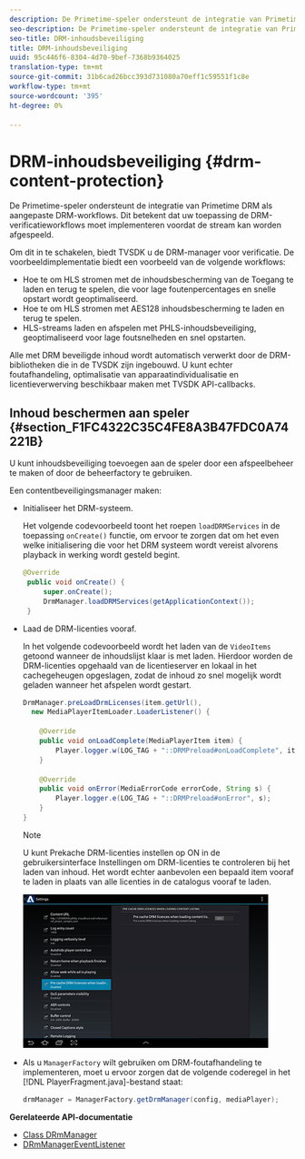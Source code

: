```yaml
---
description: De Primetime-speler ondersteunt de integratie van Primetime DRM als aangepaste DRM-workflows. Dit betekent dat uw toepassing de DRM-verificatieworkflows moet implementeren voordat de stream kan worden afgespeeld.
seo-description: De Primetime-speler ondersteunt de integratie van Primetime DRM als aangepaste DRM-workflows. Dit betekent dat uw toepassing de DRM-verificatieworkflows moet implementeren voordat de stream kan worden afgespeeld.
seo-title: DRM-inhoudsbeveiliging
title: DRM-inhoudsbeveiliging
uuid: 95c446f6-8304-4d70-9bef-7368b9364025
translation-type: tm+mt
source-git-commit: 31b6cad26bcc393d731080a70eff1c59551f1c8e
workflow-type: tm+mt
source-wordcount: '395'
ht-degree: 0%

---
```



# DRM-inhoudsbeveiliging {#drm-content-protection}

De Primetime-speler ondersteunt de integratie van Primetime DRM als aangepaste DRM-workflows. Dit betekent dat uw toepassing de DRM-verificatieworkflows moet implementeren voordat de stream kan worden afgespeeld.

Om dit in te schakelen, biedt TVSDK u de DRM-manager voor verificatie. De voorbeeldimplementatie biedt een voorbeeld van de volgende workflows:

* Hoe te om HLS stromen met de inhoudsbescherming van de Toegang te laden en terug te spelen, die voor lage foutenpercentages en snelle opstart wordt geoptimaliseerd.
* Hoe te om HLS stromen met AES128 inhoudsbescherming te laden en terug te spelen.
* HLS-streams laden en afspelen met PHLS-inhoudsbeveiliging, geoptimaliseerd voor lage foutsnelheden en snel opstarten.

Alle met DRM beveiligde inhoud wordt automatisch verwerkt door de DRM-bibliotheken die in de TVSDK zijn ingebouwd. U kunt echter foutafhandeling, optimalisatie van apparaatindividualisatie en licentieverwerving beschikbaar maken met TVSDK API-callbacks.

## Inhoud beschermen aan speler {#section_F1FC4322C35C4FE8A3B47FDC0A74221B}

U kunt inhoudsbeveiliging toevoegen aan de speler door een afspeelbeheer te maken of door de beheerfactory te gebruiken.

Een contentbeveiligingsmanager maken:

* Initialiseer het DRM-systeem.

   Het volgende codevoorbeeld toont het roepen `loadDRMServices` in de toepassing `onCreate()` functie, om ervoor te zorgen dat om het even welke initialisering die voor het DRM systeem wordt vereist alvorens playback in werking wordt gesteld begint.

   ```java
   @Override 
    public void onCreate() { 
        super.onCreate();  
        DrmManager.loadDRMServices(getApplicationContext()); 
    }
   ```

* Laad de DRM-licenties vooraf.

   In het volgende codevoorbeeld wordt het laden van de `VideoItems` getoond wanneer de inhoudslijst klaar is met laden. Hierdoor worden de DRM-licenties opgehaald van de licentieserver en lokaal in het cachegeheugen opgeslagen, zodat de inhoud zo snel mogelijk wordt geladen wanneer het afspelen wordt gestart.

   ```java
   DrmManager.preLoadDrmLicenses(item.getUrl(),  
     new MediaPlayerItemLoader.LoaderListener() { 
   
       @Override 
       public void onLoadComplete(MediaPlayerItem item) { 
           Player.logger.w(LOG_TAG + "::DRMPreload#onLoadComplete", item.getResource().getUrl()); 
       } 
   
       @Override 
       public void onError(MediaErrorCode errorCode, String s) { 
           Player.logger.e(LOG_TAG + "::DRMPreload#onError", s); 
       } 
   } 
   ```

   >[!NOTE]
   >
   >U kunt Prekache DRM-licenties instellen op ON in de gebruikersinterface Instellingen om DRM-licenties te controleren bij het laden van inhoud. Het wordt echter aanbevolen een bepaald item vooraf te laden in plaats van alle licenties in de catalogus vooraf te laden.
   >
   >![](assets/precache-drm-licenses.jpg)

* Als u `ManagerFactory` wilt gebruiken om DRM-foutafhandeling te implementeren, moet u ervoor zorgen dat de volgende coderegel in het [!DNL PlayerFragment.java]-bestand staat:

   ```java
   drmManager = ManagerFactory.getDrmManager(config, mediaPlayer);
   ```

**Gerelateerde API-documentatie**

* [Class DRmManager](https://help.adobe.com/en_US/primetime/api/reference_implementation/android/javadoc/com/adobe/primetime/reference/manager/DrmManager.html)
* [DRmManagerEventListener](https://help.adobe.com/en_US/primetime/api/reference_implementation/android/javadoc/com/adobe/primetime/reference/manager/DrmManager.DrmManagerEventListener.html)